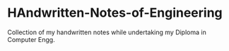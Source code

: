 # HAndwritten-Notes-of-Engineering
Collection of my handwritten notes while undertaking my Diploma in Computer Engg.
